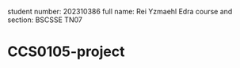 student number: 202310386
full name: Rei Yzmaehl Edra
course and section: BSCSSE TN07

# CCS0105-project
